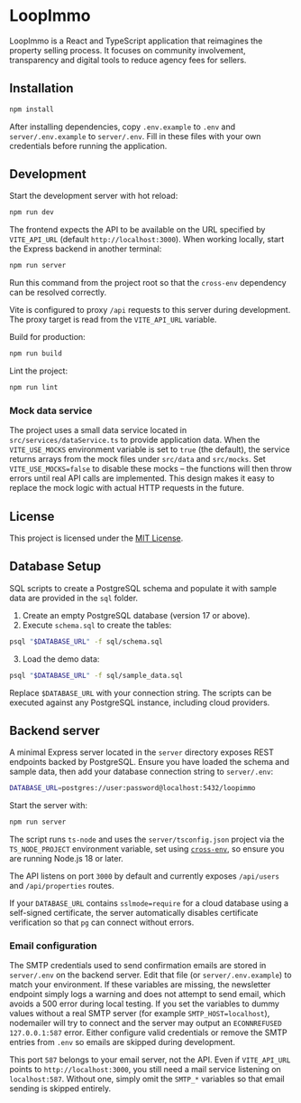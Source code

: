 # LoopImmo

LoopImmo is a React and TypeScript application that reimagines the property selling process. It focuses on community involvement, transparency and digital tools to reduce agency fees for sellers.

## Installation

```bash
npm install
```

After installing dependencies, copy `.env.example` to `.env` and
`server/.env.example` to `server/.env`. Fill in these files with your own
credentials before running the application.

## Development

Start the development server with hot reload:

```bash
npm run dev
```

The frontend expects the API to be available on the URL specified by
`VITE_API_URL` (default `http://localhost:3000`). When working locally, start the
Express backend in another terminal:

```bash
npm run server
```
Run this command from the project root so that the `cross-env` dependency can be
resolved correctly.

Vite is configured to proxy `/api` requests to this server during development.
The proxy target is read from the `VITE_API_URL` variable.

Build for production:

```bash
npm run build
```

Lint the project:

```bash
npm run lint
```

### Mock data service

The project uses a small data service located in `src/services/dataService.ts` to
provide application data. When the `VITE_USE_MOCKS` environment variable is set
to `true` (the default), the service returns arrays from the mock files under
`src/data` and `src/mocks`. Set `VITE_USE_MOCKS=false` to disable these mocks –
the functions will then throw errors until real API calls are implemented.
This design makes it easy to replace the mock logic with actual HTTP requests in
the future.


## License

This project is licensed under the [MIT License](LICENSE).

## Database Setup

SQL scripts to create a PostgreSQL schema and populate it with sample data are provided in the `sql` folder.

1. Create an empty PostgreSQL database (version 17 or above).
2. Execute `schema.sql` to create the tables:

```bash
psql "$DATABASE_URL" -f sql/schema.sql
```

3. Load the demo data:

```bash
psql "$DATABASE_URL" -f sql/sample_data.sql
```

Replace `$DATABASE_URL` with your connection string. The scripts can be executed against any PostgreSQL instance, including cloud providers.

## Backend server

A minimal Express server located in the `server` directory exposes REST endpoints backed by PostgreSQL. Ensure you have loaded the schema and sample data, then add your database connection string to `server/.env`:

```bash
DATABASE_URL=postgres://user:password@localhost:5432/loopimmo
```

Start the server with:

```bash
npm run server
```

The script runs `ts-node` and uses the
`server/tsconfig.json` project via the `TS_NODE_PROJECT` environment variable,
set using [`cross-env`](https://www.npmjs.com/package/cross-env), so ensure you
are running Node.js 18 or later.

The API listens on port `3000` by default and currently exposes `/api/users` and `/api/properties` routes.

If your `DATABASE_URL` contains `sslmode=require` for a cloud database using a
self-signed certificate, the server automatically disables certificate
verification so that `pg` can connect without errors.

### Email configuration

The SMTP credentials used to send confirmation emails are stored in `server/.env` on
the backend server. Edit that file (or `server/.env.example`) to match your environment.
If these variables are missing, the newsletter endpoint simply logs a warning and
does not attempt to send email, which avoids a 500 error during local testing.
If you set the variables to dummy values without a real SMTP server (for example
`SMTP_HOST=localhost`), nodemailer will try to connect and the server may output an
`ECONNREFUSED 127.0.0.1:587` error. Either configure valid credentials or remove the
SMTP entries from `.env` so emails are skipped during development.

This port `587` belongs to your email server, not the API. Even if `VITE_API_URL` points
to `http://localhost:3000`, you still need a mail service listening on
`localhost:587`. Without one, simply omit the `SMTP_*` variables so that email
sending is skipped entirely.
